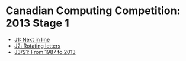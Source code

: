 # Canadian Computing Competition: 2013 Stage 1

* [J1: Next in line][]
* [J2: Rotating letters][]
* [J3/S1: From 1987 to 2013][]

[J1: Next in line]:         http://www.dmoj.ca/problem/ccc13j1
[J2: Rotating letters]:     https://dmoj.ca/problem/ccc13j2
[J3/S1: From 1987 to 2013]: https://dmoj.ca/problem/ccc13j3
